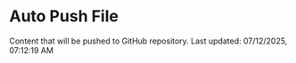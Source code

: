 # Auto Push File

Content that will be pushed to GitHub repository.
Last updated: 07/12/2025, 07:12:19 AM